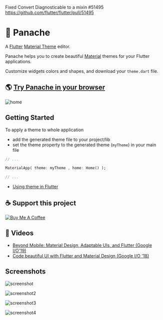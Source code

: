 Fixed
Convert Diagnosticable to a mixin #51495
https://github.com/flutter/flutter/pull/51495

# 🎨 Panache

A [Flutter](https://flutter.io) [Material Theme](https://docs.flutter.io/flutter/material/ThemeData-class.html) editor. 

Panache helps you to create beautiful [Material](http://material.io) themes for your Flutter applications.

Customize widgets colors and shapes, and download your `theme.dart` file.

## :earth_americas: [Try Panache in your browser](https://rxlabz.github.io/panache)

![home](docs/assets/home.png)

## Getting Started

To apply a theme to whole application 
- add the generated theme file to your project/lib 
- set the theme property to the generated theme (`myTheme`) in your main file

```dart
// ...

MaterialApp( theme: myTheme , home: Home() );

// ...
```
 
- [Using theme in Flutter](https://flutter.dev/docs/cookbook/design/themes)

## :coffee: Support this project

[![Buy Me A Coffee](https://bmc-cdn.nyc3.digitaloceanspaces.com/BMC-button-images/custom_images/orange_img.png)](https://www.buymeacoffee.com/6NHRAj4P5)

## 🍿 Videos

- [Beyond Mobile: Material Design, Adaptable UIs, and Flutter (Google I/O'19)](https://www.youtube.com/watch?v=YSULAJf6R6M)
- [Code beautiful UI with Flutter and Material Design (Google I/O '18)](https://www.youtube.com/watch?v=hA0hrpR-o8U)

## Screenshots 

![screenshot](docs/assets/screenshot.png)

![screenshot2](docs/assets/screenshot2.png)

![screenshot3](docs/assets/screenshot3.png)

![screenshot4](docs/assets/screenshot4.png)

